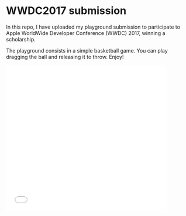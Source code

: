 # WWDC2017 submission

In this repo, I have uploaded my playground submission to participate to Apple WorldWide Developer Conference (WWDC) 2017, winning a scholarship.

The playground consists in a simple basketball game. You can play dragging the ball and releasing it to throw. Enjoy!

<iframe src='//gifs.com/embed/wwdc17-nxp63E' frameborder='0' scrolling='no' width='440' height='400' style='-webkit-backface-visibility: hidden;-webkit-transform: scale(1);' ></iframe>
